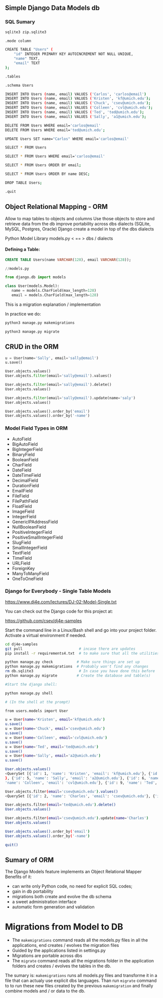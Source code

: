 ## Simple Django Data Models db

### SQL Sumary 
```bash
sqlite3 zip.sqlite3

.mode column

CREATE TABLE "Users" (
    "id" INTEGER PRIMARY KEY AUTOINCREMENT NOT NULL UNIQUE, 
    "name" TEXT,
    "email" TEXT
);

.tables

.schema Users

INSERT INTO Users (name, email) VALUES ('Carlos', 'carlos@email')
INSERT INTO Users (name, email) VALUES ('Kristen', 'kf@umich.edu');
INSERT INTO Users (name, email) VALUES ('Chuck', 'csev@umich.edu');
INSERT INTO Users (name, email) VALUES ('Colleen', 'cvl@umich.edu');
INSERT INTO Users (name, email) VALUES ('Ted', 'ted@umich.edu');
INSERT INTO Users (name, email) VALUES ('Sally', 'a1@umich.edu');

DELETE FROM Users WHERE email='carlos@email'
DELETE FROM Users WHERE email='ted@umich.edu';

UPDATE Users SET name="Carlos" WHERE email='carlos@email'

SELECT * FROM Users

SELECT * FROM Users WHERE email='carlos@email'

SELECT * FROM Users ORDER BY email;

SELECT * FROM Users ORDER BY name DESC;

DROP TABLE Users; 

.quit
```

## Object Relational Mapping - ORM

Allow to map tables to objects and columns
Use those objects to store and retrieve data from the db
improve portability across dbs dialects (SQLite, MySQL, Postgres, Oracle)
Django create a model in top of the dbs dialects

Python Model Library 
    models.py           < == >      dbs / dialects

#### Defining a Table:
 ```SQL
 CREATE TABLE Users(name VARCHAR(128), email VARCHAR(128));
 ```
 ```python
 //models.py

 from django.db import models

 class User(models.Model):
    name = models.CharField(max_length=128)
    email = models.CharField(max_length=128)
```
This is a migration explanation / implementation

In practice we do:
```python
python3 manage.py makemigrations

python3 manage.py migrate
```

## CRUD in the ORM

```python
u = User(name='Sally', email='sally@email')
u.save()

User.objects.values()
User.objects.filter(email='sally@email').values()

User.objects.filter(email='sally@email').delete()
User.objects.values()

User.objects.filter(email='sally@email').update(name='saly')
User.objects.values()

User.objects.values().order_by('email')
User.objects.values().order_by('-name')
```

### Model Field Types in ORM
- AutoField
- BigAutoField
- BigIntegerField
- BinaryField
- BooleanField
- CharField
- DateField
- DateTimeField
- DecimalField
- DurationField
- EmailField
- FileField
- FilePathField
- FloatField
- ImageField
- IntegerField
- GenericIPAddressField
- NullBooleanField
- PositiveIntegerField
- PositiveSmallIntegerField
- SlugField
- SmallIntegerField
- TextField
- TimeField
- URLField
- ForeignKey
- ManyToManyField
- OneToOneField

### Django for Everybody - Single Table Models

https://www.dj4e.com/lectures/DJ-02-Model-Single.txt

You can check out the Django code for this project at:

https://github.com/csev/dj4e-samples

Start the command line in a Linux/Bash shell and go into your project folder.
Activate a virtual environment if needed.
```bash
cd dj4e-samples
git pull                          # incase there are updates
pip install -r requirements4.txt  # to make sure that all the utilities are there

python manage.py check           # Make sure things are set up
python manage.py makemigrations  # Probably won't find any changes
rm db.sqlite3                     # In case you have done this before
python manage.py migrate         # Create the database and table(s)

#Start the django shell:

python manage.py shell

# (In the shell at the prompt) 

from users.models import User

u = User(name='Kristen', email='kf@umich.edu')
u.save()
u = User(name='Chuck', email='csev@umich.edu')
u.save()
u = User(name='Colleen', email='cvl@umich.edu')
u.save()
u = User(name='Ted', email='ted@umich.edu')
u.save()
u = User(name='Sally', email='a2@umich.edu')
u.save()

User.objects.values()
<QuerySet [{'id': 1, 'name': 'Kristen', 'email': 'kf@umich.edu'}, {'id': 2, 'name': 'Charles', 'email': 'csev@umich.edu'}, {'id': 3, 'name': 'Colleen', 'email': 'cvl@umich.edu'
}, {'id': 5, 'name': 'Sally', 'email': 'a2@umich.edu'}, {'id': 6, 'name': 'Kristen', 'email': 'kf@umich.edu'}, {'id': 7, 'name': 'Chuck', 'email': 'csev@umich.edu'}, {'id': 8, 
'name': 'Colleen', 'email': 'cvl@umich.edu'}, {'id': 9, 'name': 'Ted', 'email': 'ted@umich.edu'}, {'id': 10, 'name': 'Sally', 'email': 'a2@umich.edu'}]>

User.objects.filter(email='csev@umich.edu').values()
<QuerySet [{'id': 2, 'name': 'Charles', 'email': 'csev@umich.edu'}, {'id': 7, 'name': 'Chuck', 'email': 'csev@umich.edu'}]>

User.objects.filter(email='ted@umich.edu').delete()
User.objects.values()

User.objects.filter(email='csev@umich.edu').update(name='Charles')
User.objects.values()

User.objects.values().order_by('email')
User.objects.values().order_by('-name')

quit()
```

## Sumary of ORM

The Django Models feature implements an Object Relational Mapper
Benefits of it:
- can write only Python code, no need for explicit SQL codes;
- gain in db portability
- migrations both create and evolve the db schema
- a sweet administration interface
- automatic form generation and validation


# Migrations from Model to DB

- The `makemigrations` command reads all the models.py files in all the applications, end creates / evolves the migration files
- Guided by the applications listed in settings.py
- Migrations are portable across dbs
- The `migrate` command reads all the migrations folder in the application folders and creates / evolves the tables in the db.

The sumary is: `makemigrations` runs all models.py files and transforme it in a file that can actualy use explicit dbs languages. Than run `migrate` command to to run these new files created by the previous `makemigration` and finally combine models and / or data to the db.














